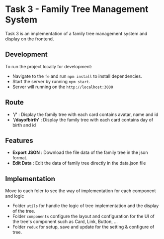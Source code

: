 # Task 3 - Family Tree Management System
Task 3 is an implementation of a family tree management system and display on the frontend.


## Development
To run the project locally for development: 
- Navigate to the `fe` and run `npm install` to install dependencies.
- Start the server by running `npm start`.
- Server will running on the `http://localhost:3000`

## Route
- **'/'** : Display the family tree with each card contains avatar, name and id
- **'/dayofbirth'** : Display the family tree with each card contains day of birth and id

## Features
- **Export JSON** : Download the file data of the family tree in the json format.
- **Edit Data** : Edit the data of family tree directly in the data.json file

## Implementation
Move to each foler to see the way of implementation for each component and logic

- Folder `utils` for handle the logic of tree implementation and the display of the tree.
- Folder `components` configure the layout and configuration for the UI of the tree's component such as Card, Link, Button, ... 
- Folder `redux` for setup, save and update for the setting & configure of tree. 
